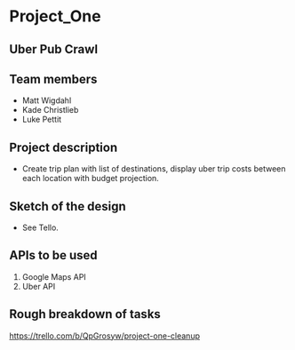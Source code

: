 # Project_One

## Uber Pub Crawl

## Team members
* Matt Wigdahl
* Kade Christlieb
* Luke Pettit

## Project description

* Create trip plan with list of destinations, display uber trip costs between each location with budget projection.

## Sketch of the design

* See Tello.

## APIs to be used

1. Google Maps API
1. Uber API


## Rough breakdown of tasks

https://trello.com/b/QpGrosyw/project-one-cleanup